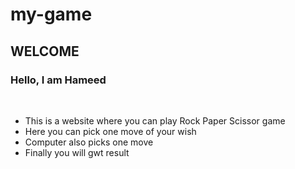 # my-game
<h2>WELCOME</h2>
<h3>Hello, I am Hameed</h3>
<br>
<p>
  <ul>
    <li>This is a website where you can play Rock Paper Scissor game</li>
    <li>Here you can pick one move of your wish</li>
    <li>Computer also picks one move</li>
    <li>Finally you will gwt result</li>
  </ul>
  
</p>
